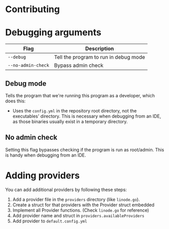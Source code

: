 # Contributing

# Debugging arguments

| Flag               | Description                           |
|--------------------|---------------------------------------|
| `--debug`          | Tell the program to run in debug mode | 
| `--no-admin-check` | Bypass admin check                    |

## Debug mode

Tells the program that we're running this program as a developer, which does this:
* Uses the `config.yml` in the repository root directory, not the executables' directory.
  This is necessary when debugging from an IDE, as those binaries usually exist in a temporary directory.

## No admin check

Setting this flag bypasses checking if the program is run as root/admin. 
This is handy when debugging from an IDE.

# Adding providers

You can add additional providers by following these steps:
1. Add a provider file in the `providers` directory (like `linode.go`). 
2. Create a struct for that providers with the Provider struct embedded 
3. Implement all Provider functions. (Check `linode.go` for reference)
4. Add provider name and struct in `providers.availableProviders`
5. Add provider to `default.config.yml`
